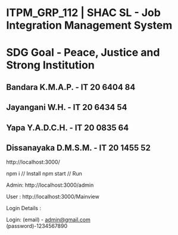 # ITPM_GRP_112 | SHAC SL - Job Integration Management System
# SDG Goal - Peace, Justice and Strong Institution
           
## Bandara K.M.A.P. - IT 20 6404 84
## Jayangani W.H. -   IT 20 6434 54
## Yapa Y.A.D.C.H. -  IT 20 0835 64
## Dissanayaka D.M.S.M. - IT 20 1455 52


http://localhost:3000/

npm i // Install 
npm start // Run 



  Admin:
http://localhost:3000/admin

   User : 
http://localhost:3000/Mainview

   Login Details :

Login: (email) - admin@gmail.com        
(password)-1234567890


